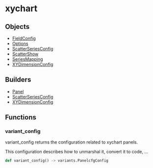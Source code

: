 # <span class="badge package-variant-panelcfg"></span> xychart

## Objects

 * <span class="badge object-type-class"></span> [FieldConfig](./object-FieldConfig.md)
 * <span class="badge object-type-class"></span> [Options](./object-Options.md)
 * <span class="badge object-type-class"></span> [ScatterSeriesConfig](./object-ScatterSeriesConfig.md)
 * <span class="badge object-type-enum"></span> [ScatterShow](./object-ScatterShow.md)
 * <span class="badge object-type-enum"></span> [SeriesMapping](./object-SeriesMapping.md)
 * <span class="badge object-type-class"></span> [XYDimensionConfig](./object-XYDimensionConfig.md)
## Builders

 * <span class="badge builder"></span> [Panel](./builder-Panel.md)
 * <span class="badge builder"></span> [ScatterSeriesConfig](./builder-ScatterSeriesConfig.md)
 * <span class="badge builder"></span> [XYDimensionConfig](./builder-XYDimensionConfig.md)
## Functions

### <span class="badge function"></span> variant_config

variant_config returns the configuration related to xychart panels.

This configuration describes how to unmarshal it, convert it to code, …

```python
def variant_config() -> variants.PanelcfgConfig
```


